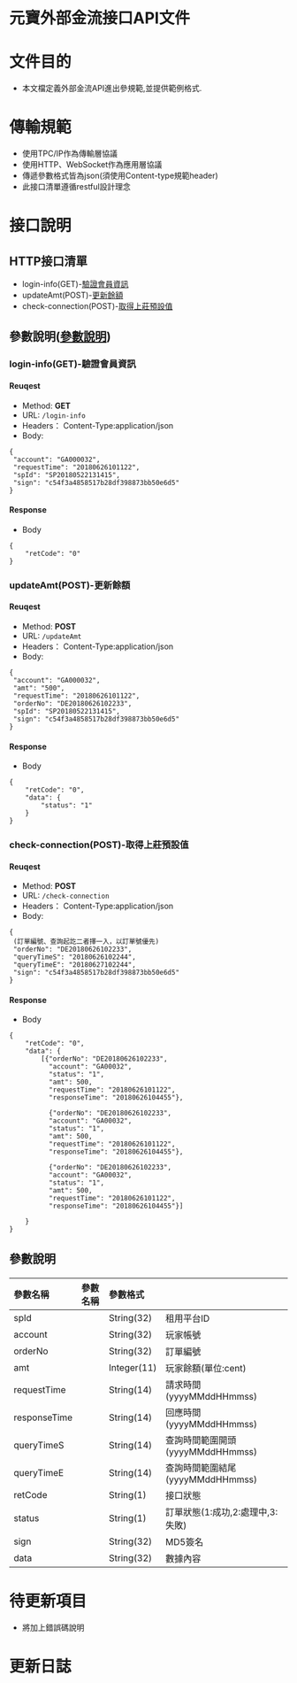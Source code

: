 # 元寶外部金流接口API文件

# 文件目的
  - 本文檔定義外部金流API進出參規範,並提供範例格式.


# 傳輸規範
  - 使用TPC/IP作為傳輸層協議
  - 使用HTTP、WebSocket作為應用層協議
  - 傳遞參數格式皆為json(須使用Content-type規範header)
  - 此接口清單遵循restful設計理念


# 接口說明
## HTTP接口清單
  - login-info(GET)-<a href="#login-info(GET)">驗證會員資訊</a>
  - updateAmt(POST)-<a href="#updateAmt(POST)">更新餘額</a>
  - check-connection(POST)-<a href="#check-connection(POST)">取得上莊預設值</a>

## 參數說明(<a href="#parametersTable">參數說明</a>) 

### <p id="login-info(GET)">login-info(GET)-驗證會員資訊</p>
#### Reuqest

- Method: **GET**
- URL: ```/login-info```
- Headers： Content-Type:application/json
- Body:
```
{
 "account": "GA000032",
 "requestTime": "20180626101122",
 "spId": "SP20180522131415",
 "sign": "c54f3a4858517b28df398873bb50e6d5"
}
```

#### Response
- Body
```
{ 
	"retCode": "0"
}
```


### <p id="updateAmt(POST)">updateAmt(POST)-更新餘額</p>
#### Reuqest

- Method: **POST**
- URL: ```/updateAmt```
- Headers： Content-Type:application/json
- Body:
```
{
 "account": "GA000032",
 "amt": "500",
 "requestTime": "20180626101122",
 "orderNo": "DE20180626102233",
 "spId": "SP20180522131415",
 "sign": "c54f3a4858517b28df398873bb50e6d5"
}

```
#### Response
- Body
```
{ 
	"retCode": "0",
	"data": {
		"status": "1"
	}
}
```

### <p id="check-connection(POST)">check-connection(POST)-取得上莊預設值</p>
#### Reuqest

- Method: **POST**
- URL: ```/check-connection```
- Headers： Content-Type:application/json
- Body:
```
{
 (訂單編號、查詢起訖二者擇一入，以訂單號優先)
 "orderNo": "DE20180626102233",
 "queryTimeS": "20180626102244",
 "queryTimeE": "20180627102244",
 "sign": "c54f3a4858517b28df398873bb50e6d5"
}
```

#### Response
- Body
```
{ 
	"retCode": "0",
	"data": {
		[{"orderNo": "DE20180626102233",
		  "account": "GA00032",
		  "status": "1",
		  "amt": 500,
		  "requestTime": "20180626101122",
		  "responseTime": "20180626104455"},
		  
		  {"orderNo": "DE20180626102233",
		  "account": "GA00032",
		  "status": "1",
		  "amt": 500,
		  "requestTime": "20180626101122",
		  "responseTime": "20180626104455"},
		  
		  {"orderNo": "DE20180626102233",
		  "account": "GA00032",
		  "status": "1",
		  "amt": 500,
		  "requestTime": "20180626101122",
		  "responseTime": "20180626104455"}]
		
	}
}
```





## <p id="parametersTable">參數說明</p>
|參數名稱|參數名稱|參數格式||
|:--|:--|:--|:--|
|spId||String(32)|租用平台ID|
|account||String(32)|玩家帳號|
|orderNo||String(32)|訂單編號|
|amt||Integer(11)|玩家餘額(單位:cent)|
|requestTime||String(14)|請求時間(yyyyMMddHHmmss)|
|responseTime||String(14)|回應時間(yyyyMMddHHmmss)|
|queryTimeS||String(14)|查詢時間範圍開頭(yyyyMMddHHmmss)|
|queryTimeE||String(14)|查詢時間範圍結尾(yyyyMMddHHmmss)|
|retCode||String(1)|接口狀態|
|status||String(1)|訂單狀態(1:成功,2:處理中,3:失敗)|
|sign||String(32)|MD5簽名|
|data||String(32)|數據內容|


# 待更新項目

  - 將加上錯誤碼說明

# 更新日誌
 

